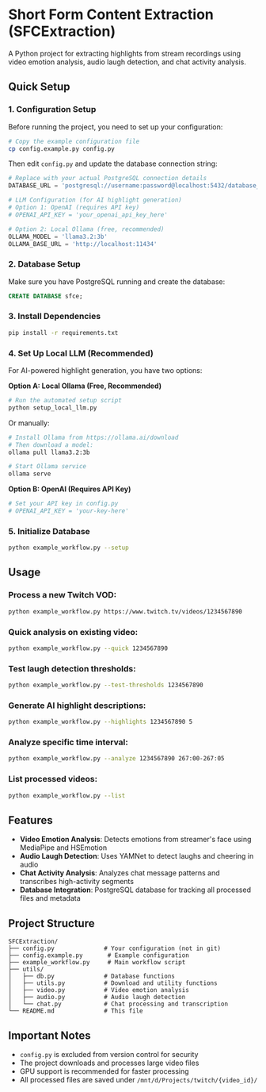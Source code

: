 # Short Form Content Extraction (SFCExtraction)

A Python project for extracting highlights from stream recordings using video emotion analysis, audio laugh detection, and chat activity analysis.

## Quick Setup

### 1. Configuration Setup

Before running the project, you need to set up your configuration:

```bash
# Copy the example configuration file
cp config.example.py config.py
```

Then edit `config.py` and update the database connection string:

```python
# Replace with your actual PostgreSQL connection details
DATABASE_URL = 'postgresql://username:password@localhost:5432/database_name'

# LLM Configuration (for AI highlight generation)
# Option 1: OpenAI (requires API key)
# OPENAI_API_KEY = 'your_openai_api_key_here'

# Option 2: Local Ollama (free, recommended)
OLLAMA_MODEL = 'llama3.2:3b'
OLLAMA_BASE_URL = 'http://localhost:11434'
```

### 2. Database Setup

Make sure you have PostgreSQL running and create the database:

```sql
CREATE DATABASE sfce;
```

### 3. Install Dependencies

```bash
pip install -r requirements.txt
```

### 4. Set Up Local LLM (Recommended)

For AI-powered highlight generation, you have two options:

**Option A: Local Ollama (Free, Recommended)**
```bash
# Run the automated setup script
python setup_local_llm.py
```

Or manually:
```bash
# Install Ollama from https://ollama.ai/download
# Then download a model:
ollama pull llama3.2:3b

# Start Ollama service
ollama serve
```

**Option B: OpenAI (Requires API Key)**
```bash
# Set your API key in config.py
# OPENAI_API_KEY = 'your-key-here'
```

### 5. Initialize Database

```bash
python example_workflow.py --setup
```

## Usage

### Process a new Twitch VOD:
```bash
python example_workflow.py https://www.twitch.tv/videos/1234567890
```

### Quick analysis on existing video:
```bash
python example_workflow.py --quick 1234567890
```

### Test laugh detection thresholds:
```bash
python example_workflow.py --test-thresholds 1234567890
```

### Generate AI highlight descriptions:
```bash
python example_workflow.py --highlights 1234567890 5
```

### Analyze specific time interval:
```bash
python example_workflow.py --analyze 1234567890 267:00-267:05
```

### List processed videos:
```bash
python example_workflow.py --list
```

## Features

- **Video Emotion Analysis**: Detects emotions from streamer's face using MediaPipe and HSEmotion
- **Audio Laugh Detection**: Uses YAMNet to detect laughs and cheering in audio
- **Chat Activity Analysis**: Analyzes chat message patterns and transcribes high-activity segments
- **Database Integration**: PostgreSQL database for tracking all processed files and metadata

## Project Structure

```
SFCExtraction/
├── config.py              # Your configuration (not in git)
├── config.example.py       # Example configuration
├── example_workflow.py     # Main workflow script
├── utils/
│   ├── db.py              # Database functions
│   ├── utils.py           # Download and utility functions
│   ├── video.py           # Video emotion analysis
│   ├── audio.py           # Audio laugh detection
│   └── chat.py            # Chat processing and transcription
└── README.md              # This file
```

## Important Notes

- `config.py` is excluded from version control for security
- The project downloads and processes large video files
- GPU support is recommended for faster processing
- All processed files are saved under `/mnt/d/Projects/twitch/{video_id}/` 
